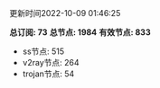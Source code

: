 更新时间2022-10-09 01:46:25

**总订阅: 73**
**总节点: 1984**
**有效节点: 833**
- ss节点: 515
- v2ray节点: 264
- trojan节点: 54
